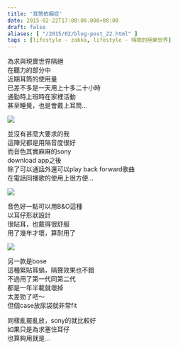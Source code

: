 ```yaml
---
title: '耳筒依賴症'
date: 2015-02-22T17:00:00.000+08:00
draft: false
aliases: [ "/2015/02/blog-post_22.html" ]
tags : [lifestyle - zakka, lifestyle - 嗨啲的極樂世界]
---
```


為求與現實世界隔絕  
在聽力的部分中  
近期耳筒的使用量  
已差不多是一天用上十多二十小時  
通勤時上班時在家裡活動  
甚至睡覺，也是會戴上耳筒...  

[![](https://farm9.staticflickr.com/8588/16412285219_83fd08be4f_z.jpg)](https://farm9.staticflickr.com/8588/16412285219_83fd08be4f_z.jpg)

並沒有甚麼大要求的我  
這陣兒都是用隔音度很好  
而音色其實麻麻的sony  
download app之後  
除了可以通話外還可以play back forward歌曲  
在電話同播歌的使用上很方便...  

[![](https://farm8.staticflickr.com/7423/16410911618_bcb03c0570_z.jpg)](https://farm8.staticflickr.com/7423/16410911618_bcb03c0570_z.jpg)

音色好一點可以用B&O這種  
以耳仔形狀設計  
很貼耳，也戴得很舒服  
用了幾年才壞，算耐用了  

[![](https://farm8.staticflickr.com/7287/16596935741_e99f1731b3_z.jpg)](https://farm8.staticflickr.com/7287/16596935741_e99f1731b3_z.jpg)

另一款是bose  
這種緊貼耳蝸，隔聲效果也不錯  
不過用了第一代同第二代  
都是一年半載就壞掉  
太差勁了吧～  
但個case放尿袋就非常fit  
  
同樣亂擺亂放，sony的就比較好  
如果只是為求塞住耳仔  
也算夠用就是...